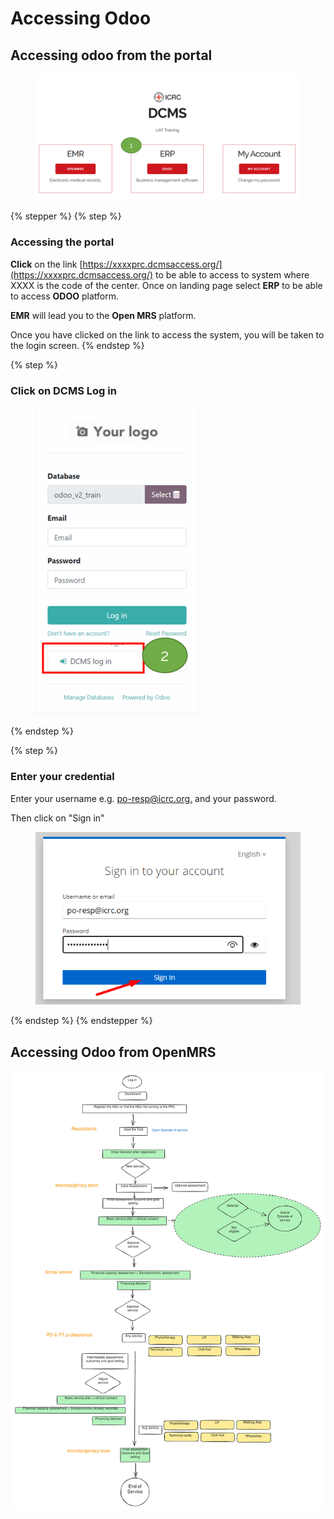 # Accessing Odoo

## Accessing odoo from the portal

<figure><img src="../../.gitbook/assets/image (4) (1) (1) (1).png" alt=""><figcaption></figcaption></figure>



{% stepper %}
{% step %}
### Accessing the portal

**Click** on the link [https://xxxxprc.dcmsaccess.org/](https://xxxxprc.dcmsaccess.org/) to be able to access to system where XXXX is the code of the center. Once on landing page select **ERP** to be able to access **ODOO** platform.

**EMR** will lead you to the **Open MRS** platform.

Once you have clicked on the link to access the system, you will be taken to the login screen.
{% endstep %}

{% step %}
### Click on DCMS Log in

<figure><img src="../../.gitbook/assets/image (2) (1) (1) (1) (1) (1) (1) (1).png" alt="" width="261"><figcaption></figcaption></figure>
{% endstep %}

{% step %}
### Enter your credential

&#x20;Enter your username e.g. [po-resp@icrc.org.](mailto:po-resp@icrc.org) and your password.

Then click on "Sign in"

<figure><img src="../../.gitbook/assets/image (3) (1) (1) (1) (1) (1) (1).png" alt=""><figcaption></figcaption></figure>
{% endstep %}
{% endstepper %}



## Accessing Odoo from OpenMRS

<img src="../../.gitbook/assets/file.excalidraw (1).svg" alt="Workflow New service " class="gitbook-drawing">

